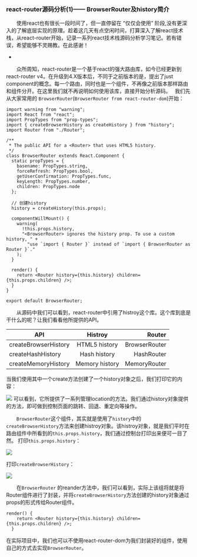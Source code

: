 
### react-router源码分析(1)—— BrowserRouter及history简介

　　使用react也有很长一段时间了，但一直停留在 “仅仅会使用” 阶段,没有更深入的了解底层实现的原理。趁着这几天有点空闲时间，打算深入了解react技术栈，从react-router开始，记录一系列react技术栈源码分析学习笔记。若有错误，希望能够不灵赐教。在此感谢！
+ <!-- more -->

　　众所周知，react-router是一个基于react的强大路由库，如今已经更新到react-router v4。在升级到4.X版本后，不同于之前版本的是，提出了just component的概念。每一个路由，同时也是一个组件，不再像之前版本那样路由和组件分开。在这里我们就不再说明如何使用该库，直接开始分析源码。　
我们先从大家常用的 `BrowserRouter`(`BrowserRouter from react-router-dom`)开始：
```
import warning from "warning";
import React from "react";
import PropTypes from "prop-types";
import { createBrowserHistory as createHistory } from "history";
import Router from "./Router";

/**
 * The public API for a <Router> that uses HTML5 history.
 */
class BrowserRouter extends React.Component {
  static propTypes = {
    basename: PropTypes.string,
    forceRefresh: PropTypes.bool,
    getUserConfirmation: PropTypes.func,
    keyLength: PropTypes.number,
    children: PropTypes.node
  };

  // 创建history
  history = createHistory(this.props);

  componentWillMount() {
    warning(
      !this.props.history,
      "<BrowserRouter> ignores the history prop. To use a custom history, " +
        "use `import { Router }` instead of `import { BrowserRouter as Router }`."
    );
  }

  render() {
    return <Router history={this.history} children={this.props.children} />;
  }
}

export default BrowserRouter;

```
　　从源码中我们可以看到，react-router中引用了histroy这个库。这个库到底是干什么的呢？让我们看看他所提供的API。

| API | Histroy | Router | 
| - | :-: | -: | 
| createBrowserHistory | HTML5 history| BrowserRouter | 
| createHashHistory | Hash history | HashRouter | 
| createMemoryHistory| Memory history | MemoryRouter |
当我们使用其中一个create方法创建了一个history对象之后，我们打印它的内容：

![](http://omla32aer.bkt.clouddn.com/browerHistory.png)
可以看到，它所提供了一系列管理location的方法。我们通过history对象提供的方法，即可做到控制页面的跳转、回退、重定向等操作。

　　`BrowserRouter`这个组件，其实就是使用了`history`中的`createBrowserHistory`方法来创建histroy对象。该histroy对象，就是我们平时在路由组件中所看到的`this.props.history`，我们通过控制台打印出来便可一目了然。
打印`this.props.history`：

![](http://omla32aer.bkt.clouddn.com/props.png)

打印`createBrowserHistory`：

![](http://omla32aer.bkt.clouddn.com/browerHistory.png)

　　在`BrowserRouter` 的reander方法中，我们可以看到，实际上该组将就是将Router组件进行了封装，并将`createBrowserHistory`方法创建的history对象通过props的形式传给Router组件。
```
render() {
    return <Router history={this.history} children={this.props.children} />;
  }
```
在实际项目中，我们也可以不使用react-router-dom为我们封装好的组件，使用自己的方式去实现`BrowserRouter`。


